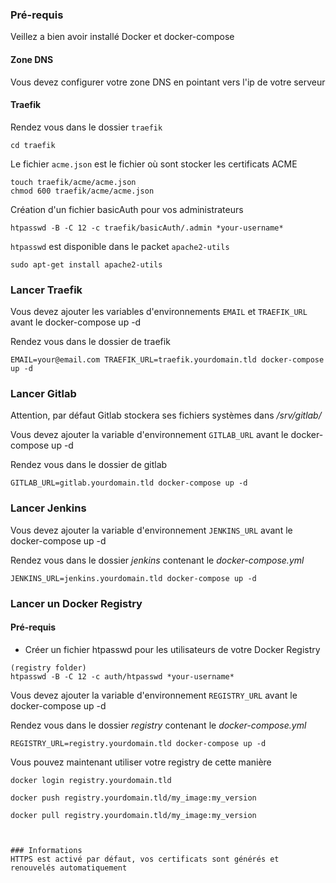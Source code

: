 ### Pré-requis

Veillez a bien avoir installé Docker et docker-compose

#### Zone DNS

Vous devez configurer votre zone DNS en pointant vers l'ip de votre serveur

#### Traefik

Rendez vous dans le dossier `traefik`
```
cd traefik
```

Le fichier `acme.json` est le fichier où sont stocker les certificats ACME
```
touch traefik/acme/acme.json
chmod 600 traefik/acme/acme.json
```

Création d'un fichier basicAuth pour vos administrateurs
```
htpasswd -B -C 12 -c traefik/basicAuth/.admin *your-username*
```

`htpasswd` est disponible dans le packet `apache2-utils`

`sudo apt-get install apache2-utils`


### Lancer Traefik
Vous devez ajouter les variables d'environnements `EMAIL` et `TRAEFIK_URL` avant le docker-compose up -d

Rendez vous dans le dossier de traefik
```
EMAIL=your@email.com TRAEFIK_URL=traefik.yourdomain.tld docker-compose up -d
```


### Lancer Gitlab

Attention, par défaut Gitlab stockera ses fichiers systèmes dans _/srv/gitlab/_

Vous devez ajouter la variable d'environnement `GITLAB_URL` avant le docker-compose up -d

Rendez vous dans le dossier de gitlab
```
GITLAB_URL=gitlab.yourdomain.tld docker-compose up -d
```

### Lancer Jenkins

Vous devez ajouter la variable d'environnement `JENKINS_URL` avant le docker-compose up -d

Rendez vous dans le dossier _jenkins_ contenant le _docker-compose.yml_
```
JENKINS_URL=jenkins.yourdomain.tld docker-compose up -d
```


### Lancer un Docker Registry

#### Pré-requis
- Créer un fichier htpasswd pour les utilisateurs de votre Docker Registry
```
(registry folder)
htpasswd -B -C 12 -c auth/htpasswd *your-username*
```

Vous devez ajouter la variable d'environnement `REGISTRY_URL` avant le docker-compose up -d

Rendez vous dans le dossier _registry_ contenant le _docker-compose.yml_
```
REGISTRY_URL=registry.yourdomain.tld docker-compose up -d
```

Vous pouvez maintenant utiliser votre registry de cette manière
```
docker login registry.yourdomain.tld

docker push registry.yourdomain.tld/my_image:my_version

docker pull registry.yourdomain.tld/my_image:my_version



### Informations
HTTPS est activé par défaut, vos certificats sont générés et renouvelés automatiquement
